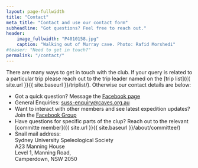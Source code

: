 ```yaml
---
layout: page-fullwidth
title: "Contact"
meta_title: "Contact and use our contact form"
subheadline: "Got questions? Feel free to reach out."
header:
    image_fullwidth: "P4010158.jpg"
    caption: "Walking out of Murray cave. Photo: Rafid Morshedi"
#teaser: "Need to get in touch?"
permalink: "/contact/"
---
```


There are many ways to get in touch with the club. If your query is related to a particular trip please reach out to the trip leader named on the [trip list]({{ site.url }}{{ site.baseurl }}/triplist/). Otherwise our contact details are below:

- Got a quick question? Message the [Facebook page](http://www.facebook.com/suss.caves)
- General Enquiries: suss-enquiry@caves.org.au
- Want to interact with other members and see latest expedition updates? Join the [Facebook Group](https://www.facebook.com/groups/4999123669/)
- Have questions for specific parts of the clup? Reach out to the relevant [committe member]({{ site.url }}{{ site.baseurl }}/about/committee/)
- Snail mail address:  
    Sydney University Speleological Society  
    A23 Manning House  
    Level 1, Manning Road,  
    Camperdown, NSW 2050
